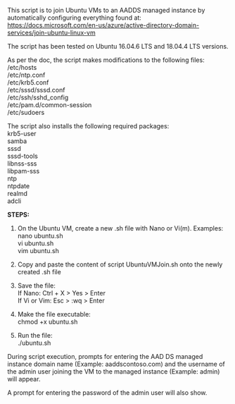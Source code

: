 This script is to join Ubuntu VMs to an AADDS managed instance by automatically configuring everything found at:
https://docs.microsoft.com/en-us/azure/active-directory-domain-services/join-ubuntu-linux-vm

The script has been tested on Ubuntu 16.04.6 LTS and 18.04.4 LTS versions.

As per the doc, the script makes modifications to the following files:\
/etc/hosts\
/etc/ntp.conf\
/etc/krb5.conf\
/etc/sssd/sssd.conf\
/etc/ssh/sshd_config\
/etc/pam.d/common-session\
/etc/sudoers

The script also installs the following required packages:\
krb5-user\
samba\
sssd\
sssd-tools\
libnss-sss\
libpam-sss\
ntp\
ntpdate\
realmd\
adcli

**STEPS:**
1. On the Ubuntu VM, create a new .sh file with Nano or Vi(m). Examples:\
nano ubuntu.sh\
vi ubuntu.sh\
vim ubuntu.sh

2. Copy and paste the content of script UbuntuVMJoin.sh onto the newly created .sh file

3. Save the file:\
If Nano: Ctrl + X > Yes > Enter\
If Vi or Vim: Esc > :wq > Enter

3. Make the file executable:\
chmod +x ubuntu.sh

4. Run the file:\
./ubuntu.sh

During script execution, prompts for entering the AAD DS managed instance domain name (Example: aaddscontoso.com) and the username of the admin user joining the VM to the managed instance (Example: admin) will appear.

A prompt for entering the password of the admin user will also show.
